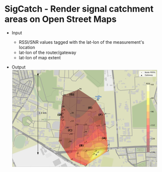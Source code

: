 # SigCatch - Render signal catchment areas on Open Street Maps
* Input 
    * RSSI/SNR values tagged with the lat-lon of the measurement's location
    * lat-lon of the router/gateway
    * lat-lon of map extent

* Output
![alt text](/docs/sample.png "Signal Catchment Area Map")



